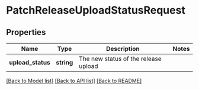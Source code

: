 # PatchReleaseUploadStatusRequest

## Properties
Name | Type | Description | Notes
------------ | ------------- | ------------- | -------------
**upload_status** | **string** | The new status of the release upload | 

[[Back to Model list]](../README.md#documentation-for-models) [[Back to API list]](../README.md#documentation-for-api-endpoints) [[Back to README]](../README.md)

